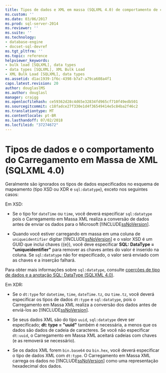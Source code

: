 ```yaml
---
title: Tipos de dados e XML em massa (SQLXML 4.0) de comportamento de carregamento | Microsoft Docs
ms.custom: ''
ms.date: 03/06/2017
ms.prod: sql-server-2014
ms.reviewer: ''
ms.suite: ''
ms.technology:
- database-engine
- docset-sql-devref
ms.tgt_pltfrm: ''
ms.topic: reference
helpviewer_keywords:
- bulk load [SQLXML], data types
- data types [SQLXML], XML Bulk Load
- XML Bulk Load [SQLXML], data types
ms.assetid: d1ac1939-1f6c-4398-b7a7-a79ca608a4f1
caps.latest.revision: 20
author: douglaslMS
ms.author: douglasl
manager: craigg
ms.openlocfilehash: ce59362d28c4d65e32834fd965cf710f49edb501
ms.sourcegitcommit: c18fadce27f330e1d4f36549414e5c84ba2f46c2
ms.translationtype: MT
ms.contentlocale: pt-BR
ms.lasthandoff: 07/02/2018
ms.locfileid: "37274672"
---
```

# <a name="data-types-and-xml-bulk-load-behavior-sqlxml-40"></a>Tipos de dados e o comportamento do Carregamento em Massa de XML (SQLXML 4.0)
  Geralmente são ignorados os tipos de dados especificados no esquema de mapeamento (tipo XSD ou XDR e `sql:datatype`), exceto nos seguintes casos:  
  
 Em XSD:  
  
-   Se o tipo for `dateTime` ou `time`, você deverá especificar `sql:datatype` pois o Carregamento em Massa XML realiza a conversão de dados antes de enviar os dados para o Microsoft [!INCLUDE[ssNoVersion](../../../includes/ssnoversion-md.md)].  
  
-   Quando você estiver carregando em massa em uma coluna de `uniqueidentifier` digitar [!INCLUDE[ssNoVersion](../../../includes/ssnoversion-md.md)] e o valor XSD é um GUID que inclui chaves ({e}), você deve especificar **SQL: DataType = "uniqueidentifier"** para remover as chaves antes do valor é inserido na coluna. Se `sql:datatype` não for especificado, o valor será enviado com as chaves e a inserção falhará.  
  
 Para obter mais informações sobre `sql:datatype`, consulte [coerções de tipo de dados e a anotação SQL: DataType &#40;SQLXML 4.0&#41;](../../sqlxml-annotated-xsd-schemas-using/data-type-coercions-and-the-sql-datatype-annotation-sqlxml-4-0.md).  
  
 Em XDR:  
  
-   Se o `dt:type` for `datetime`, `time`, `dateTime.tz`, ou `time.tz`, você deverá especificar os tipos de dados `dt:type` e `sql:datatype`, pois o Carregamento em Massa XML realiza a conversão dos dados antes de enviá-los ao [!INCLUDE[ssNoVersion](../../../includes/ssnoversion-md.md)].  
  
-   Se seus dados XML são do tipo `uuid`, `sql:datatype` deve ser especificado; **dt: type = "uuid"** também é necessária, a menos que os dados são dados de cadeia de caracteres. Se você não especificar `dt:uuid`, o Carregamento em Massa XML aceitará cadeias com chaves (e as removerá se necessário).  
  
-   Se os dados XML forem `bin.base64` ou `bin.hex`, você deverá especificar o tipo de dados XML com `dt:type`. O Carregamento em Massa XML carrega os dados no [!INCLUDE[ssNoVersion](../../../includes/ssnoversion-md.md)] como uma representação hexadecimal dos dados.  
  
  
